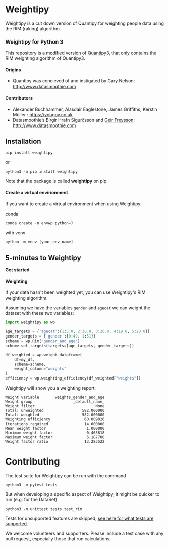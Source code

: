 # Weightipy

Weightipy is a cut down version of Quantipy for weighting people data using the RIM (raking) algorithm.

### Weightipy for Python 3
This repository is a modified version of [Quantipy3](https://github.com/Quantipy/quantipy3), that only contains the RIM weighting algorithm of Quantipy3.

#### Origins
- Quantipy was concieved of and instigated by Gary Nelson: http://www.datasmoothie.com

#### Contributors
- Alexander Buchhammer, Alasdair Eaglestone, James Griffiths, Kerstin Müller : https://yougov.co.uk
- Datasmoothie’s Birgir Hrafn Sigurðsson and [Geir Freysson](http://www.twitter.com/@geirfreysson): http://www.datasmoothie.com

## Installation

`pip install weightipy`

or

`python3 -m pip install weightipy`

Note that the package is called __weightipy__ on pip.

#### Create a virtual envirionment

If you want to create a virtual environment when using Weightipy:

conda
```python
conda create -n envwp python=3
```

with venv
```python
python -m venv [your_env_name]
 ```

## 5-minutes to Weightipy

**Get started**

#### Weighting
If your data hasn't been weighted yet, you can use Weightipy's RIM weighting algorithm.

Assuming we have the variables `gender` and `agecat` we can weight the dataset with these two variables:

```Python
import weightipy as wp

age_targets = {'agecat':{1:5.0, 2:30.0, 3:26.0, 4:19.0, 5:20.0}}
gender_targets = {'gender':{0:49, 1:51}}
scheme = wp.Rim('gender_and_age')
scheme.set_targets(targets=[age_targets, gender_targets])

df_weighted = wp.weight_dataframe(
    df=my_df,
    scheme=scheme,
    weight_column="weights"
)
efficiency = wp.weighting_efficiency(df_weighted["weights"])

```
Weightipy will show you a weighting report:
```
Weight variable       weights_gender_and_age
Weight group                  _default_name_
Weight filter                           None
Total: unweighted                 582.000000
Total: weighted                   582.000000
Weighting efficiency               60.009826
Iterations required                14.000000
Mean weight factor                  1.000000
Minimum weight factor               0.465818
Maximum weight factor               6.187700
Weight factor ratio                13.283522
```

# Contributing

The test suite for Weightipy can be run with the command

`python3 -m pytest tests`

But when developing a specific aspect of Weightipy, it might be quicker to run (e.g. for the DataSet)

`python3 -m unittest tests.test_rim`

Tests for unsupported features are skipped, [see here for what tests are supported](SupportedFeaturesPython3.md).

We welcome volunteers and supporters. Please include a test case with any pull request, especially those that run calculations.
